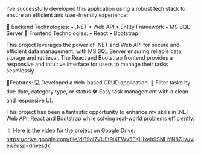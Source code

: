 I've successfully developed this application using a robust tech stack to ensure an efficient and user-friendly experience:

🔹 Backend Technologies: 
         • .NET
         • Web API
         • Entity Framework
         • MS SQL Server
🔹 Frontend Technologies: 
         • React
         • Bootstrap

This project leverages the power of .NET and Web API for secure and efficient data management, with MS SQL Server ensuring reliable data storage and retrieval. 
The React and Bootstrap frontend provides a responsive and intuitive interface for users to manage their tasks seamlessly.


🔹Features:
💻 Developed a web-based CRUD application.
🌟 Filter tasks by due date, category type, or status
🛠️ Easy task management with a clean and responsive UI.

This project has been a fantastic opportunity to enhance my skills in .NET Web API, React and Bootstrap while solving real-world problems efficiently.

🖇️ Here is the video for the project on Google Drive:
https://drive.google.com/file/d/19ol7VUEt9iXEWv5EKjHxeh9SNHYN87Jw/view?usp=drivesdk
